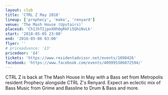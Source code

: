 ```yaml
---
layout: club
title: 'CTRL Z May 2018'
lineup: ['prophecy', 'mako', 'renyard']
venue: 'The Mash House (Upstairs)'
placeid: 'ChIJhTIjpoXHh0gRkFi5QhiNvLk'
start: '2018-05-05 23:00'
end: '2016-05-06 03:00'
flyer: ''
# priceadvance: '£3'
pricedoor: '£4'
tickets: 'https://www.residentadvisor.net/events/1098426'
facebook: 'https://www.facebook.com/events/409995386072594/'
---
```


CTRL Z is back at The Mash House in May with a Bass set from Metropolis resident Prophecy alongside CTRL Z's Renyard. Expect an eclectic mix of Bass Music from Grime and Bassline to Drum & Bass and more.
